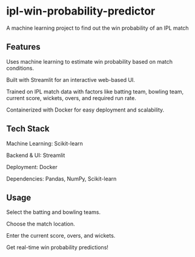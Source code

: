 # ipl-win-probability-predictor
A machine learning project to find out the win probability of an IPL match


## Features
Uses machine learning to estimate win probability based on match conditions.

Built with Streamlit for an interactive web-based UI.

Trained on IPL match data with factors like batting team, bowling team, current score, wickets, overs, and required run rate.

Containerized with Docker for easy deployment and scalability.

## Tech Stack
Machine Learning: Scikit-learn

Backend & UI: Streamlit

Deployment: Docker

 Dependencies: Pandas, NumPy, Scikit-learn

## Usage
Select the batting and bowling teams.

Choose the match location.

Enter the current score, overs, and wickets.

Get real-time win probability predictions!
